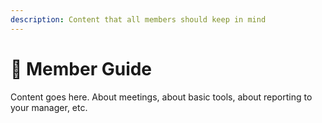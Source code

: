 ```yaml
---
description: Content that all members should keep in mind
---
```


# 📗 Member Guide

Content goes here. About meetings, about basic tools, about reporting to your manager, etc.&#x20;
